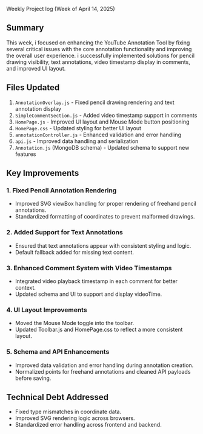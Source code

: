  Weekly Project log (Week of April 14, 2025)

## Summary
This week, i focused on enhancing the YouTube Annotation Tool by fixing several critical issues with the core annotation functionality and improving the overall user experience. i successfully implemented solutions for pencil drawing visibility, text annotations, video timestamp display in comments, and improved UI layout.

## Files Updated

1. `AnnotationOverlay.js` - Fixed pencil drawing rendering and text annotation display  
2. `SimpleCommentSection.js` - Added video timestamp support in comments  
3. `HomePage.js` - Improved UI layout and Mouse Mode button positioning  
4. `HomePage.css` - Updated styling for better UI layout  
5. `annotationController.js` - Enhanced validation and error handling  
6. `api.js` - Improved data handling and serialization  
7. `Annotation.js` (MongoDB schema) - Updated schema to support new features  

## Key Improvements

### 1. Fixed Pencil Annotation Rendering
- Improved SVG viewBox handling for proper rendering of freehand pencil annotations.
- Standardized formatting of coordinates to prevent malformed drawings.

### 2. Added Support for Text Annotations
- Ensured that text annotations appear with consistent styling and logic.
- Default fallback added for missing text content.

### 3. Enhanced Comment System with Video Timestamps
- Integrated video playback timestamp in each comment for better context.
- Updated schema and UI to support and display videoTime.

### 4. UI Layout Improvements
- Moved the Mouse Mode toggle into the toolbar.
- Updated Toolbar.js and HomePage.css to reflect a more consistent layout.

### 5. Schema and API Enhancements
- Improved data validation and error handling during annotation creation.
- Normalized points for freehand annotations and cleaned API payloads before saving.

## Technical Debt Addressed
- Fixed type mismatches in coordinate data.
- Improved SVG rendering logic across browsers.
- Standardized error handling across frontend and backend.

 


